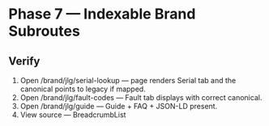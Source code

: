# Phase 7 — Indexable Brand Subroutes

## Verify
1) Open /brand/jlg/serial-lookup — page renders Serial tab and the canonical points to legacy if mapped.
2) Open /brand/jlg/fault-codes — Fault tab displays with correct canonical.
3) Open /brand/jlg/guide — Guide + FAQ + JSON-LD present.
4) View source — BreadcrumbList <script> is present.
5) After build, check sitemap.xml contains the three subroutes for the five brands.
6) GSC: Inspect a new subroute URL and confirm it is crawlable and indexable.

